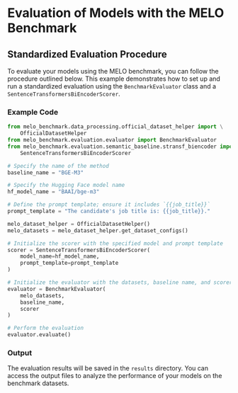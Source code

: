 
# Evaluation of Models with the MELO Benchmark

## Standardized Evaluation Procedure

To evaluate your models using the MELO benchmark, you can follow the 
procedure outlined below. This example demonstrates how to set up and run a 
standardized evaluation using the `BenchmarkEvaluator` class and a 
`SentenceTransformersBiEncoderScorer`.

### Example Code

```python
from melo_benchmark.data_processing.official_dataset_helper import \
    OfficialDatasetHelper
from melo_benchmark.evaluation.evaluator import BenchmarkEvaluator
from melo_benchmark.evaluation.semantic_baseline.stransf_biencoder import \
    SentenceTransformersBiEncoderScorer

# Specify the name of the method
baseline_name = "BGE-M3"

# Specify the Hugging Face model name
hf_model_name = "BAAI/bge-m3"

# Define the prompt template; ensure it includes `{{job_title}}`
prompt_template = "The candidate's job title is: {{job_title}}."

melo_dataset_helper = OfficialDatasetHelper()
melo_datasets = melo_dataset_helper.get_dataset_configs()

# Initialize the scorer with the specified model and prompt template
scorer = SentenceTransformersBiEncoderScorer(
    model_name=hf_model_name,
    prompt_template=prompt_template
)

# Initialize the evaluator with the datasets, baseline name, and scorer
evaluator = BenchmarkEvaluator(
    melo_datasets,
    baseline_name,
    scorer
)

# Perform the evaluation
evaluator.evaluate()
```

### Output

The evaluation results will be saved in the `results` directory. You can 
access the output files to analyze the performance of your models on the 
benchmark datasets.
